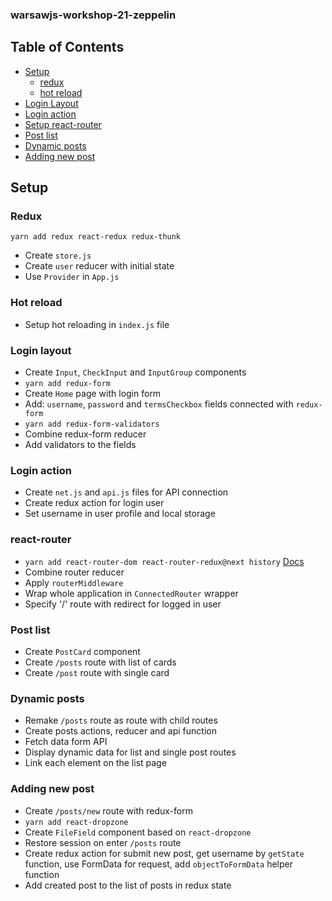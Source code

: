 ### warsawjs-workshop-21-zeppelin

## Table of Contents

- [Setup](#setup)
  - [redux](#redux)
  - [hot reload](#hot-reload)
- [Login Layout](#login-layout)
- [Login action](#login-aciton)
- [Setup react-router](#reat-router)
- [Post list](#post-list)
- [Dynamic posts](#dynamic-posts)
- [Adding new post](#adding-new-post)


## Setup
### Redux

`yarn add redux react-redux redux-thunk`
* Create `store.js`
* Create `user` reducer with initial state
* Use `Provider` in `App.js`

### Hot reload
* Setup hot reloading in `index.js` file

### Login layout
* Create `Input`, `CheckInput` and `InputGroup` components
* `yarn add redux-form`
* Create `Home` page with login form
* Add: `username`, `password` and `termsCheckbox` fields connected with `redux-form`
* `yarn add redux-form-validators`
* Combine redux-form reducer
* Add validators to the fields

### Login action
* Create `net.js` and `api.js` files for API connection
* Create redux action for login user
* Set username in user profile and local storage

### react-router
* `yarn add react-router-dom react-router-redux@next history` [Docs](https://github.com/reacttraining/react-router/tree/master/packages/react-router-redux)
* Combine router reducer
* Apply `routerMiddleware`
* Wrap whole application in `ConnectedRouter` wrapper
* Specify '/' route with redirect for logged in user

### Post list
* Create `PostCard` component
* Create `/posts` route with list of cards
* Create `/post` route with single card

### Dynamic posts
* Remake `/posts` route as route with child routes
* Create posts actions, reducer and api function
* Fetch data form API
* Display dynamic data for list and single post routes
* Link each element on the list page

### Adding new post
* Create `/posts/new` route with redux-form
* `yarn add react-dropzone`
* Create `FileField` component based on `react-dropzone`
* Restore session on enter `/posts` route
* Create redux action for submit new post, get username by `getState` function, use FormData for request, add `objectToFormData` helper function
* Add created post to the list of posts in redux state
